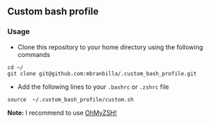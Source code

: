 ## Custom bash profile

### Usage
- Clone this repository to your home directory using the following commands

```
cd ~/
git clone git@github.com:mbranbilla/.custom_bash_profile.git
```

- Add the following lines to your `.bashrc` or `.zshrc` file

```
source	~/.custom_bash_profile/custom.sh
```

**Note:** I recommend to use [OhMyZSH!](https://ohmyz.sh/)
